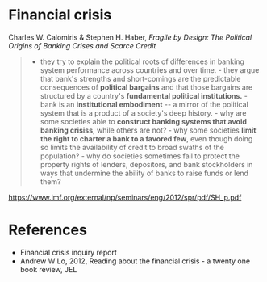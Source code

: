 # Financial crisis

Charles W. Calomiris & Stephen H. Haber, *Fragile by Design: The Political Origins of Banking Crises and Scarce Credit*

>	- they try to explain the political roots of differences in banking system performance across countries and over time.
	- they argue that bank's strengths and short-comings are the predictable consequences of **political bargains** and that those bargains are structured by a country's **fundamental political institutions.**
	- bank is an **institutional embodiment** -- a mirror of the political system that is a product of a society's deep history.
		- why are some societies able to **construct banking systems that avoid banking crisiss**, while others are not? 
		- why some societies **limit the right to charter a bank to a favored few**, even though doing so limits the availability of credit to broad swaths of the population?
		- why do societies sometimes fail to protect the property rights of lenders, depositors, and bank stockholders in ways that undermine the ability of banks to raise funds or lend them?

 https://www.imf.org/external/np/seminars/eng/2012/spr/pdf/SH_p.pdf



# References

- Financial crisis inquiry report
- Andrew W Lo, 2012, Reading about the financial crisis - a twenty one book review, JEL
